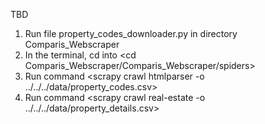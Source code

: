 TBD


1. Run file property_codes_downloader.py in directory Comparis_Webscraper
2. In the terminal, cd into <cd Comparis_Webscraper/Comparis_Webscraper/spiders>
3. Run command <scrapy crawl htmlparser -o ../../../data/property_codes.csv>
4. Run command <scrapy crawl real-estate -o ../../../data/property_details.csv>